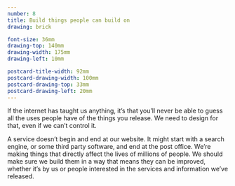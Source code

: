 ```yaml
---
number: 8
title: Build things people can build on
drawing: brick

font-size: 36mm
drawing-top: 140mm
drawing-width: 175mm
drawing-left: 10mm

postcard-title-width: 92mm
postcard-drawing-width: 100mm
postcard-drawing-top: 33mm
postcard-drawing-left: 20mm
---
```


If the internet has taught us anything, it’s that you’ll never be able to guess all the uses people have of the things you release. We need to design for that, even if we can’t control it. 

A service doesn’t begin and end at our website. It might start with a search engine, or some third party software, and end at the post office. We’re making things that directly affect the lives of millions of people. We should make sure we build them in a way that means they can be improved, whether it’s by us or people interested in the services and information we’ve released.
